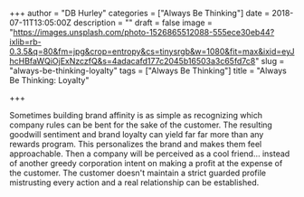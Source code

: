 +++
author = "DB Hurley"
categories = ["Always Be Thinking"]
date = 2018-07-11T13:05:00Z
description = ""
draft = false
image = "https://images.unsplash.com/photo-1526865512088-555ece30eb44?ixlib=rb-0.3.5&q=80&fm=jpg&crop=entropy&cs=tinysrgb&w=1080&fit=max&ixid=eyJhcHBfaWQiOjExNzczfQ&s=4adacafd177c2045b16503a3c65fd7c8"
slug = "always-be-thinking-loyalty"
tags = ["Always Be Thinking"]
title = "Always Be Thinking: Loyalty"

+++


Sometimes building brand affinity is as simple as recognizing which company rules can be bent for the sake of the customer. The resulting goodwill sentiment and brand loyalty can yield far far more than any rewards program. This personalizes the brand and makes them feel approachable. Then a company will be perceived as a cool friend... instead of another greedy corporation intent on making a profit at the expense of the customer. The customer doesn't maintain a strict guarded profile mistrusting every action and a real relationship can be established.

